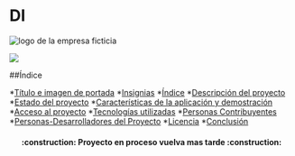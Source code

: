   # DI
![logo de la empresa ficticia](https://imagenes.elpais.com/resizer/v2/Y3W6QUFBBZLLTALRW6NBRPZ2RA.jpg?auth=d68f18251117888479d8fdc3210796bc86d9d3f41719da72c2877bcafc3504ea&width=414)
<p align = "left"> 
  <img src = "https://img.shields.io/badge/estado-%20en%20proceso-blue"> 
</p>

 ##Índice
 
*[Título e imagen de portada](#Título-e-imagen-de-portada)
*[Insignias](#insignias)
*[Índice](#índice)
*[Descripción del proyecto](#descripción-del-proyecto)
*[Estado del proyecto](#Estado-del-proyecto)
*[Características de la aplicación y demostración](#Características-de-la-aplicación-y-demostración)
*[Acceso al proyecto](#acceso-proyecto)
*[Tecnologías utilizadas](#tecnologías-utilizadas)
*[Personas Contribuyentes](#personas-contribuyentes)
*[Personas-Desarrolladores del Proyecto](#personas-desarrolladores)
*[Licencia](#licencia)
*[Conclusión](#conclusión)
<h4 align = "center">
:construction: Proyecto en proceso vuelva mas tarde :construction: 
</h4>
